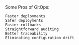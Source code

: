 

Some Pros of GitOps:

    Faster deployments
    Safer deployments
    Easier rollbacks
    Straightforward auditing
    Better traceability
    Eliminating configuration drift
